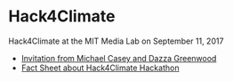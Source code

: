 # Hack4Climate
Hack4Climate at the MIT Media Lab on September 11, 2017

* [Invitation from Michael Casey and Dazza Greenwood](https://github.com/mitmedialab/Hack4Climate/raw/master/HACK4CLIMATE-INVITE-DAZZA.pdf)
* [Fact Sheet about Hack4Climate Hackathon](https://github.com/mitmedialab/Hack4Climate/raw/master/H4C_Factsheet_072017_v06.pdf)
